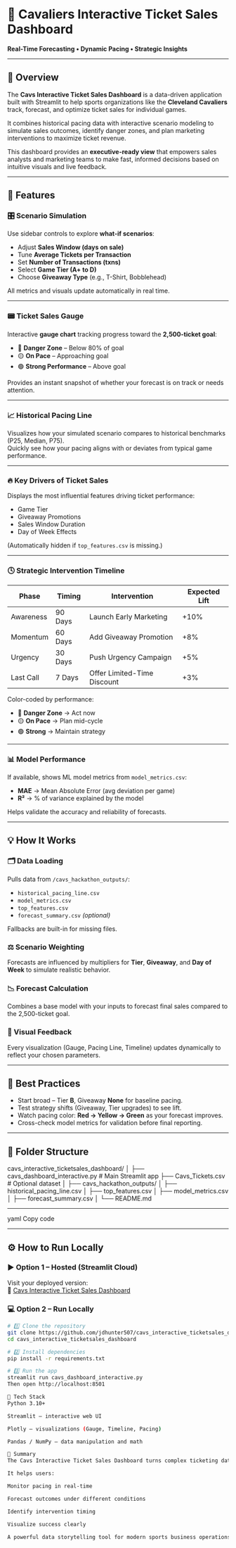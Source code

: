 # 🏀 Cavaliers Interactive Ticket Sales Dashboard  
**Real-Time Forecasting • Dynamic Pacing • Strategic Insights**

---

## 📖 Overview  
The **Cavs Interactive Ticket Sales Dashboard** is a data-driven application built with Streamlit to help sports organizations like the **Cleveland Cavaliers** track, forecast, and optimize ticket sales for individual games.  

It combines historical pacing data with interactive scenario modeling to simulate sales outcomes, identify danger zones, and plan marketing interventions to maximize ticket revenue.  

This dashboard provides an **executive-ready view** that empowers sales analysts and marketing teams to make fast, informed decisions based on intuitive visuals and live feedback.

---

## 🚀 Features  

### 🎛️ Scenario Simulation  
Use sidebar controls to explore **what-if scenarios**:
- Adjust **Sales Window (days on sale)**
- Tune **Average Tickets per Transaction**
- Set **Number of Transactions (txns)**
- Select **Game Tier (A+ to D)**
- Choose **Giveaway Type** (e.g., T-Shirt, Bobblehead)

All metrics and visuals update automatically in real time.

---

### 📟 Ticket Sales Gauge  
Interactive **gauge chart** tracking progress toward the **2,500-ticket goal**:
- 🔴 **Danger Zone** – Below 80% of goal  
- 🟡 **On Pace** – Approaching goal  
- 🟢 **Strong Performance** – Above goal  

Provides an instant snapshot of whether your forecast is on track or needs attention.

---

### 📈 Historical Pacing Line  
Visualizes how your simulated scenario compares to historical benchmarks (P25, Median, P75).  
Quickly see how your pacing aligns with or deviates from typical game performance.

---

### 🔥 Key Drivers of Ticket Sales  
Displays the most influential features driving ticket performance:  
- Game Tier  
- Giveaway Promotions  
- Sales Window Duration  
- Day of Week Effects  

(Automatically hidden if `top_features.csv` is missing.)

---

### 🕓 Strategic Intervention Timeline  

| Phase | Timing | Intervention | Expected Lift |
|--------|---------|---------------|----------------|
| Awareness | 90 Days | Launch Early Marketing | +10% |
| Momentum | 60 Days | Add Giveaway Promotion | +8% |
| Urgency | 30 Days | Push Urgency Campaign | +5% |
| Last Call | 7 Days | Offer Limited-Time Discount | +3% |

Color-coded by performance:
- 🔴 **Danger Zone** → Act now  
- 🟡 **On Pace** → Plan mid-cycle  
- 🟢 **Strong** → Maintain strategy  

---

### 📊 Model Performance  
If available, shows ML model metrics from `model_metrics.csv`:  
- **MAE** → Mean Absolute Error (avg deviation per game)  
- **R²** → % of variance explained by the model  

Helps validate the accuracy and reliability of forecasts.

---

## 💡 How It Works  

### 🗂 Data Loading  
Pulls data from `/cavs_hackathon_outputs/`:  
- `historical_pacing_line.csv`  
- `model_metrics.csv`  
- `top_features.csv`  
- `forecast_summary.csv` *(optional)*  

Fallbacks are built-in for missing files.

### ⚖️ Scenario Weighting  
Forecasts are influenced by multipliers for **Tier**, **Giveaway**, and **Day of Week** to simulate realistic behavior.

### 📉 Forecast Calculation  
Combines a base model with your inputs to forecast final sales compared to the 2,500-ticket goal.

### 🧭 Visual Feedback  
Every visualization (Gauge, Pacing Line, Timeline) updates dynamically to reflect your chosen parameters.

---

## 🧠 Best Practices  

- Start broad – Tier **B**, Giveaway **None** for baseline pacing.  
- Test strategy shifts (Giveaway, Tier upgrades) to see lift.  
- Watch pacing color: **Red → Yellow → Green** as your forecast improves.  
- Cross-check model metrics for validation before final reporting.

---

## 🧩 Folder Structure  
cavs_interactive_ticketsales_dashboard/
│
├── cavs_dashboard_interactive.py # Main Streamlit app
├── Cavs_Tickets.csv # Optional dataset
│
├── cavs_hackathon_outputs/
│ ├── historical_pacing_line.csv
│ ├── top_features.csv
│ ├── model_metrics.csv
│ ├── forecast_summary.csv
│
└── README.md

---
yaml
Copy code

---

## ⚙️ How to Run Locally  

### ▶️ Option 1 – Hosted (Streamlit Cloud)  
Visit your deployed version:  
🔗 [Cavs Interactive Ticket Sales Dashboard](https://streamlit.io/cloud)

### 💻 Option 2 – Run Locally  

```bash
# 1️⃣ Clone the repository
git clone https://github.com/jdhunter507/cavs_interactive_ticketsales_dashboard.git
cd cavs_interactive_ticketsales_dashboard

# 2️⃣ Install dependencies
pip install -r requirements.txt

# 3️⃣ Run the app
streamlit run cavs_dashboard_interactive.py
Then open http://localhost:8501

🧠 Tech Stack
Python 3.10+

Streamlit – interactive web UI

Plotly – visualizations (Gauge, Timeline, Pacing)

Pandas / NumPy – data manipulation and math

🏁 Summary
The Cavs Interactive Ticket Sales Dashboard turns complex ticketing data into actionable insights for sales and marketing.

It helps users:

Monitor pacing in real-time

Forecast outcomes under different conditions

Identify intervention timing

Visualize success clearly

A powerful data storytelling tool for modern sports business operations.

